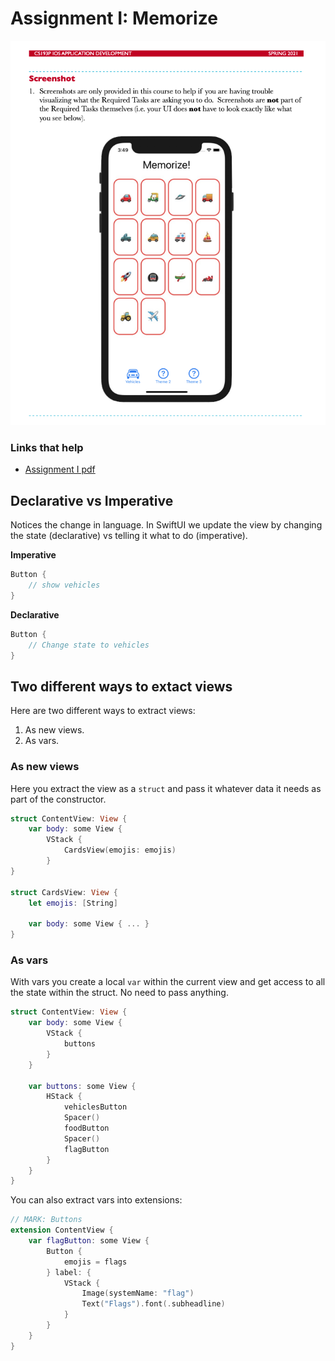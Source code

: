# Assignment I: Memorize

![](images/1.png)

### Links that help

- [Assignment I pdf](https://cs193p.sites.stanford.edu/sites/g/files/sbiybj16636/files/media/file/assignment_1.pdf)


## Declarative vs Imperative

Notices the change in language. In SwiftUI we update the view by changing the state (declarative) vs telling it what to do (imperative).

**Imperative**

```swift
Button {
    // show vehicles
}
```

**Declarative**

```swift
Button {
    // Change state to vehicles
}
```

## Two different ways to extact views

Here are two different ways to extract views:

1. As new views.
2. As vars.


### As new views

Here you extract the view as a `struct` and pass it whatever data it needs as part of the constructor.

```swift
struct ContentView: View {
    var body: some View {
        VStack {
            CardsView(emojis: emojis)
        }
}

struct CardsView: View {
    let emojis: [String]

    var body: some View { ... }
}
```

### As vars

With vars you create a local `var` within the current view and get access to all the state within the struct. No need to pass anything.

```swift
struct ContentView: View {
    var body: some View {
        VStack {
            buttons
        }
    }

    var buttons: some View {
        HStack {
            vehiclesButton
            Spacer()
            foodButton
            Spacer()
            flagButton
        }
    }
}
```

You can also extract vars into extensions:

```swift
// MARK: Buttons
extension ContentView {
    var flagButton: some View {
        Button {
            emojis = flags
        } label: {
            VStack {
                Image(systemName: "flag")
                Text("Flags").font(.subheadline)
            }
        }
    }
}
```



